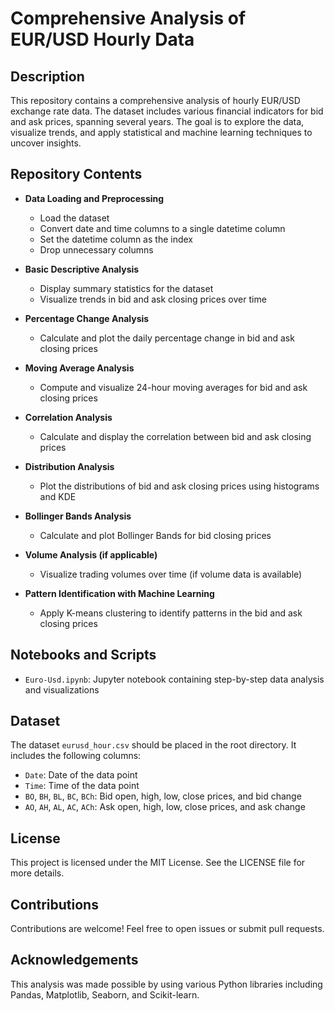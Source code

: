 # Comprehensive Analysis of EUR/USD Hourly Data

## Description

This repository contains a comprehensive analysis of hourly EUR/USD exchange rate data. The dataset includes various financial indicators for bid and ask prices, spanning several years. The goal is to explore the data, visualize trends, and apply statistical and machine learning techniques to uncover insights.

## Repository Contents

- **Data Loading and Preprocessing**
  - Load the dataset
  - Convert date and time columns to a single datetime column
  - Set the datetime column as the index
  - Drop unnecessary columns

- **Basic Descriptive Analysis**
  - Display summary statistics for the dataset
  - Visualize trends in bid and ask closing prices over time

- **Percentage Change Analysis**
  - Calculate and plot the daily percentage change in bid and ask closing prices

- **Moving Average Analysis**
  - Compute and visualize 24-hour moving averages for bid and ask closing prices

- **Correlation Analysis**
  - Calculate and display the correlation between bid and ask closing prices

- **Distribution Analysis**
  - Plot the distributions of bid and ask closing prices using histograms and KDE

- **Bollinger Bands Analysis**
  - Calculate and plot Bollinger Bands for bid closing prices

- **Volume Analysis (if applicable)**
  - Visualize trading volumes over time (if volume data is available)

- **Pattern Identification with Machine Learning**
  - Apply K-means clustering to identify patterns in the bid and ask closing prices


## Notebooks and Scripts

- `Euro-Usd.ipynb`: Jupyter notebook containing step-by-step data analysis and visualizations

## Dataset

The dataset `eurusd_hour.csv` should be placed in the root directory. It includes the following columns:

- `Date`: Date of the data point
- `Time`: Time of the data point
- `BO`, `BH`, `BL`, `BC`, `BCh`: Bid open, high, low, close prices, and bid change
- `AO`, `AH`, `AL`, `AC`, `ACh`: Ask open, high, low, close prices, and ask change

## License

This project is licensed under the MIT License. See the LICENSE file for more details.

## Contributions

Contributions are welcome! Feel free to open issues or submit pull requests.

## Acknowledgements

This analysis was made possible by using various Python libraries including Pandas, Matplotlib, Seaborn, and Scikit-learn.
